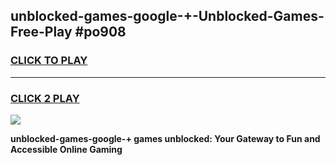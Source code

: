 
## unblocked-games-google-+-Unblocked-Games-Free-Play #po908
<h3>
<a href="https://us.freeplayer.one?title=unblocked-games-google-+&ref=9M">CLICK TO PLAY</a></h3>
<hr>

<h3>
<a href="https://us.freeplayer.one?title=unblocked-games-google-+&ref=9M">CLICK 2 PLAY</a>
  
</h3>

<a href="https://us.freeplayer.one?title=unblocked-games-google-+&ref=9M"><img src="https://clearcache.store/games.png"></a>


**unblocked-games-google-+ games unblocked: Your Gateway to Fun and Accessible Online Gaming**
